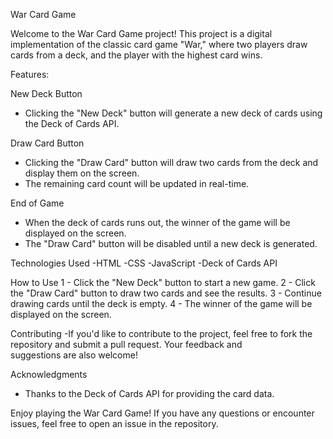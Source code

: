 War Card Game

Welcome to the War Card Game project! This project is a digital implementation of the classic card game "War," where two players draw cards from a deck, and the player with the highest card wins.

Features:

New Deck Button
  - Clicking the "New Deck" button will generate a new deck of cards using the Deck of Cards API.
  
Draw Card Button
  - Clicking the "Draw Card" button will draw two cards from the deck and display them on the screen.
  - The remaining card count will be updated in real-time.
  
End of Game
  - When the deck of cards runs out, the winner of the game will be displayed on the screen.
  - The "Draw Card" button will be disabled until a new deck is generated.

Technologies Used
  -HTML
  -CSS
  -JavaScript
  -Deck of Cards API

How to Use
  1 - Click the "New Deck" button to start a new game.
  2 - Click the "Draw Card" button to draw two cards and see the results.
  3 - Continue drawing cards until the deck is empty.
  4 - The winner of the game will be displayed on the screen.
  
Contributing
  -If you'd like to contribute to the project, feel free to fork the repository and submit a pull request. Your feedback and     
   suggestions are also welcome!

Acknowledgments
 - Thanks to the Deck of Cards API for providing the card data.

   
Enjoy playing the War Card Game! If you have any questions or encounter issues, feel free to open an issue in the repository.





